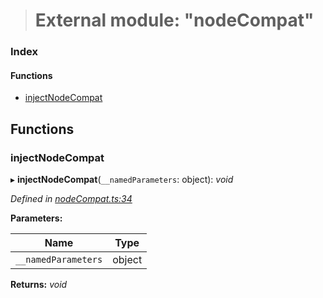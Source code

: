 > # External module: "nodeCompat"

### Index

#### Functions

* [injectNodeCompat](_nodecompat_.md#injectnodecompat)

## Functions

###  injectNodeCompat

▸ **injectNodeCompat**(`__namedParameters`: object): *void*

*Defined in [nodeCompat.ts:34](https://github.com/polkadot-js/api/blob/6b0ad95/packages/api/src/nodeCompat.ts#L34)*

**Parameters:**

Name | Type |
------ | ------ |
`__namedParameters` | object |

**Returns:** *void*